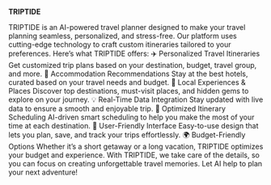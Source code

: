 **TRIPTIDE**

TRIPTIDE is an AI-powered travel planner designed to make your travel planning seamless, personalized, and stress-free. Our platform uses cutting-edge technology to craft custom itineraries tailored to your preferences. Here’s what TRIPTIDE offers:
✈️ Personalized Travel Itineraries
Get customized trip plans based on your destination, budget, travel group, and more.
🏨 Accommodation Recommendations
Stay at the best hotels, curated based on your travel needs and budget.
📍 Local Experiences & Places
Discover top destinations, must-visit places, and hidden gems to explore on your journey.
💡 Real-Time Data Integration
Stay updated with live data to ensure a smooth and enjoyable trip.
📅 Optimized Itinerary Scheduling
AI-driven smart scheduling to help you make the most of your time at each destination.
💬 User-Friendly Interface
Easy-to-use design that lets you plan, save, and track your trips effortlessly.
🌍 Budget-Friendly Options
Whether it’s a short getaway or a long vacation, TRIPTIDE optimizes your budget and experience.
With TRIPTIDE, we take care of the details, so you can focus on creating unforgettable travel memories. Let AI help to plan your next adventure!
